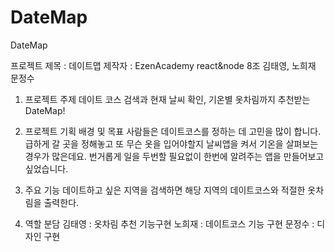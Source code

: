 # DateMap

DateMap

프로젝트 제목 : 데이트맵
제작자 : EzenAcademy react&node 8조 김태영, 노희재 문정수

1. 프로젝트 주제
데이트 코스 검색과 현재 날씨 확인, 기온별 옷차림까지 추천받는 DateMap!

2. 프로젝트 기획 배경 및 목표
사람들은 데이트코스를 정하는 데 고민을 많이 합니다.
급하게 갈 곳을 정해놓고 또 무슨 옷을 입어야할지 날씨앱을 켜서 기온을 살펴보는 경우가 많은데요.
번거롭게 일을 두번할 필요없이 한번에 알려주는 앱을 만들어보고 싶었습니다.

3. 주요 기능
데이트하고 싶은 지역을 검색하면 해당 지역의 데이트코스와 적절한 옷차림을 출력한다.

4. 역할 분담
김태영 : 옷차림 추천 기능구현
노희재 : 데이트코스 기능 구현
문정수 : 디자인 구현
